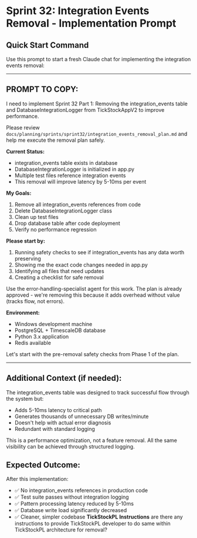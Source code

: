 # Sprint 32: Integration Events Removal - Implementation Prompt

## Quick Start Command
Use this prompt to start a fresh Claude chat for implementing the integration events removal:

---

## PROMPT TO COPY:

I need to implement Sprint 32 Part 1: Removing the integration_events table and DatabaseIntegrationLogger from TickStockAppV2 to improve performance.

Please review `docs/planning/sprints/sprint32/integration_events_removal_plan.md` and help me execute the removal plan safely.

**Current Status:**
- integration_events table exists in database
- DatabaseIntegrationLogger is initialized in app.py
- Multiple test files reference integration events
- This removal will improve latency by 5-10ms per event

**My Goals:**
1. Remove all integration_events references from code
2. Delete DatabaseIntegrationLogger class
3. Clean up test files
4. Drop database table after code deployment
5. Verify no performance regression

**Please start by:**
1. Running safety checks to see if integration_events has any data worth preserving
2. Showing me the exact code changes needed in app.py
3. Identifying all files that need updates
4. Creating a checklist for safe removal

Use the error-handling-specialist agent for this work. The plan is already approved - we're removing this because it adds overhead without value (tracks flow, not errors).

**Environment:**
- Windows development machine
- PostgreSQL + TimescaleDB database
- Python 3.x application
- Redis available

Let's start with the pre-removal safety checks from Phase 1 of the plan.

---

## Additional Context (if needed):

The integration_events table was designed to track successful flow through the system but:
- Adds 5-10ms latency to critical path
- Generates thousands of unnecessary DB writes/minute
- Doesn't help with actual error diagnosis
- Redundant with standard logging

This is a performance optimization, not a feature removal. All the same visibility can be achieved through structured logging.

## Expected Outcome:
After this implementation:
- ✅ No integration_events references in production code
- ✅ Test suite passes without integration logging
- ✅ Pattern processing latency reduced by 5-10ms
- ✅ Database write load significantly decreased
- ✅ Cleaner, simpler codebase
**TickStockPL Instructions** are there any instructions to provide TickStockPL developer to do same within TickStockPL architecture for removal?